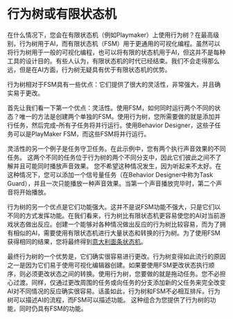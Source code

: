 ﻿# 行为树或有限状态机
在什么情况下，您会在有限状态机（例如Playmaker）上使用行为树？在最高级别，行为树用于AI，而有限状态机（FSM）用于更通用的可视化编程。虽然可以将行为树用于一般的可视化编程，也可以将有限的状态机用于AI，但这并不是每种工具的设计目的。有些人认为，有限状态机的时代已经结束。我们不会走得那么远，但是在AI方面，行为树无疑具有优于有限状态机的优势。

行为树相对于FSM具有一些优点：它们提供了很大的灵活性，非常强大，并且确实易于更改。

首先让我们看一下第一个优点：灵活性。使用FSM，如何同时运行两个不同的状态？唯一的方法是创建两个单独的FSM。使用行为树，您所需要做的就是添加并行任务，然后完成–所有子任务将并行运行。使用Behavior Designer，这些子任务可以是PlayMaker FSM，而这些FSM将并行运行。

灵活性的另一个例子是任务守卫任务。在此示例中，您有两个执行声音效果的不同任务。
这两个不同的任务位于行为树的两个不同分支中，因此它们彼此之间不了解并且可能同时播放声音效果。
您不希望这种情况发生，因为听起来不太好。在这种情况下，您可以添加一个信号量任务（在Behavior Designer中称为Task Guard），并且一次只能播放一种声音效果。当第一个声音播放完毕时，第二个声音将开始播放。

行为树的另一个优点是它们功能强大。这并不是说FSM功能不强大，只是它们以不同的方式发挥功能。在我们看来，行为树比有限状态机更容易使您的AI对当前游戏状态做出反应。创建一个能够对各种情况做出反应的行为树比较容易，而为了拥有相似的AI，需要使用有限状态机进行大量状态和转换的行为树。为了使用FSM获得相同的结果，您将最终得到[意大利面条状态机](https://answers.unrealengine.com/storage/temp/23368-statemachinespaghetti.png)。

最终行为树的一个优势是，它们确实很容易进行更改。行为树变得如此流行的原因之一是因为它们易于使用可视化编辑器创建。如果要使用FSM更改状态执行顺序，则必须更改状态之间的转换。使用行为树，您要做的就是拖动任务。您不必担心过渡。同样，仅通过更改周围的任务或向任务的分支添加新的父任务来完全改变AI对不同情况的反应确实很容易。话虽如此，行为树和FSM不必相互排斥。行为树可以描述AI的流程，而FSM可以描述功能。
这种组合为您提供了行为树的功能，同时仍具有FSM的功能。

